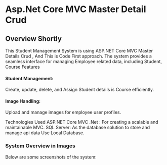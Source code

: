  # Asp.Net Core MVC Master Detail Crud
## Overview Shortly
This Student Management System is using ASP.NET Core MVC Master Details Crud , And This is Code First approach. The system provides a seamless interface for managing Employee related data, including Student, Course
Features
#### Student Management:
Create, update, delete, and Assign Student details is Course efficiently.
#### Image Handling:
Upload and manage images for employee user profiles.

Technologies Used ASP.NET Core MVC .Net : For creating a scalable and maintainable MVC. SQL Server: As the database solution to store and manage api data Use Local Database.

### System Overview in Images
Below are some screenshots of the system:
